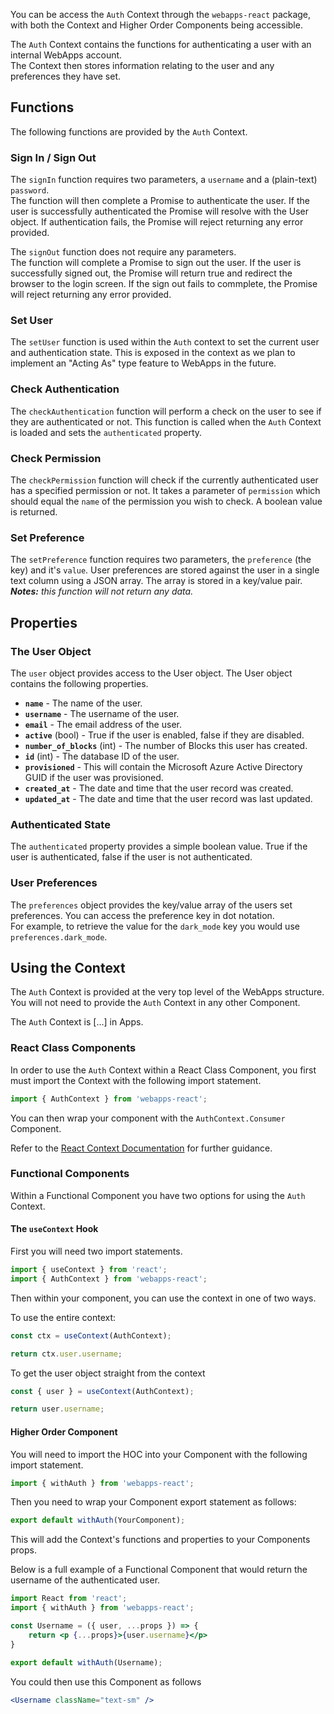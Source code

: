 You can be access the `Auth` Context through the `webapps-react` package, with both the Context and Higher Order Components being accessible.

The `Auth` Context contains the functions for authenticating a user with an internal WebApps account.<br />
The Context then stores information relating to the user and any preferences they have set.

## Functions
The following functions are provided by the `Auth` Context.

### Sign In / Sign Out
The `signIn` function requires two parameters, a `username` and a (plain-text) `password`.<br />
The function will then complete a Promise to authenticate the user. If the user is successfully authenticated the Promise will resolve with the User object.
If authentication fails, the Promise will reject returning any error provided.

The `signOut` function does not require any parameters.<br />
The function will complete a Promise to sign out the user. If the user is successfully signed out, the Promise will return true and redirect the browser to the login screen.
If the sign out fails to commplete, the Promise will reject returning any error provided.

### Set User
The `setUser` function is used within the `Auth` context to set the current user and authentication state. This is exposed in the context as we plan to implement an "Acting As" type feature to WebApps in the future.

### Check Authentication
The `checkAuthentication` function will perform a check on the user to see if they are authenticated or not. This function is called when the `Auth` Context is loaded and sets the `authenticated` property.

### Check Permission
The `checkPermission` function will check if the currently authenticated user has a specified permission or not. It takes a parameter of `permission` which should equal the `name` of the permission you wish to check. A boolean value is returned.

### Set Preference
The `setPreference` function requires two parameters, the `preference` (the key) and it's `value`. User preferences are stored against the user in a single text column using a JSON array. The array is stored in a key/value pair.<br />
_**Notes:** this function will not return any data._


## Properties

### The User Object
The `user` object provides access to the User object. The User object contains the following properties.

- **`name`** - The name of the user.<br />
- **`username`** - The username of the user.<br />
- **`email`** - The email address of the user.<br />
- **`active`** (bool) - True if the user is enabled, false if they are disabled.<br />
- **`number_of_blocks`** (int) - The number of Blocks this user has created.<br />
- **`id`** (int) - The database ID of the user.<br />
- **`provisioned`** - This will contain the Microsoft Azure Active Directory GUID if the user was provisioned.<br />
- **`created_at`** - The date and time that the user record was created.<br />
- **`updated_at`** - The date and time that the user record was last updated.

### Authenticated State
The `authenticated` property provides a simple boolean value. True if the user is authenticated, false if the user is not authenticated.

### User Preferences
The `preferences` object provides the key/value array of the users set preferences. You can access the preference key in dot notation.<br />
For example, to retrieve the value for the `dark_mode` key you would use `preferences.dark_mode`.

## Using the Context

The `Auth` Context is provided at the very top level of the WebApps structure. You will not need to provide the `Auth` Context in any other Component.

The `Auth` Context is [...] in Apps.

### React Class Components
In order to use the `Auth` Context within a React Class Component, you first must import the Context with the following import statement.
```jsx
import { AuthContext } from 'webapps-react';
```

You can then wrap your component with the `AuthContext.Consumer` Component.

Refer to the [React Context Documentation](https://reactjs.org/docs/context.html) for further guidance.

### Functional Components
Within a Functional Component you have two options for using the `Auth` Context.

#### The `useContext` Hook
First you will need two import statements.
```jsx
import { useContext } from 'react';
import { AuthContext } from 'webapps-react';
```

Then within your component, you can use the context in one of two ways.

To use the entire context:
```jsx
const ctx = useContext(AuthContext);

return ctx.user.username;
```

To get the user object straight from the context
```jsx
const { user } = useContext(AuthContext);

return user.username;
```

#### Higher Order Component
You will need to import the HOC into your Component with the following import statement.
```jsx
import { withAuth } from 'webapps-react';
```

Then you need to wrap your Component export statement as follows:
```jsx
export default withAuth(YourComponent);
```

This will add the Context's functions and properties to your Components props.

Below is a full example of a Functional Component that would return the username of the authenticated user.
```jsx
import React from 'react';
import { withAuth } from 'webapps-react';

const Username = ({ user, ...props }) => {
    return <p {...props}>{user.username}</p>
}

export default withAuth(Username);
```

You could then use this Component as follows
```jsx
<Username className="text-sm" />
```